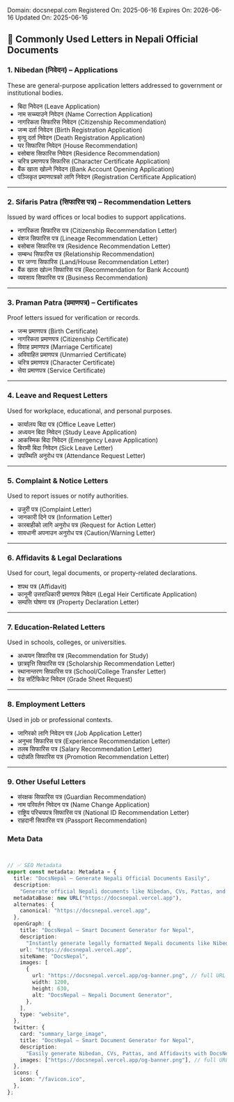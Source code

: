 Domain: docsnepal.com
Registered On: 2025-06-16
Expires On: 2026-06-16
Updated On: 2025-06-16


## 📝 **Commonly Used Letters in Nepali Official Documents**

### 1. **Nibedan (निवेदन) – Applications**

These are general-purpose application letters addressed to government or institutional bodies.

* बिदा निवेदन (Leave Application)
* नाम सच्च्याउने निवेदन (Name Correction Application)
* नागरिकता सिफारिस निवेदन (Citizenship Recommendation)
* जन्म दर्ता निवेदन (Birth Registration Application)
* मृत्यु दर्ता निवेदन (Death Registration Application)
* घर सिफारिस निवेदन (House Recommendation)
* बसोबास सिफारिस निवेदन (Residence Recommendation)
* चरित्र प्रमाणपत्र सिफारिस (Character Certificate Application)
* बैंक खाता खोल्ने निवेदन (Bank Account Opening Application)
* पञ्जिकृत प्रमाणपत्रको लागि निवेदन (Registration Certificate Application)

---

### 2. **Sifaris Patra (सिफारिस पत्र) – Recommendation Letters**

Issued by ward offices or local bodies to support applications.

* नागरिकता सिफारिस पत्र (Citizenship Recommendation Letter)
* बंशज सिफारिस पत्र (Lineage Recommendation Letter)
* बसोबास सिफारिस पत्र (Residence Recommendation Letter)
* सम्बन्ध सिफारिस पत्र (Relationship Recommendation)
* घर जग्गा सिफारिस (Land/House Recommendation Letter)
* बैंक खाता खोल्न सिफारिस पत्र (Recommendation for Bank Account)
* व्यवसाय सिफारिस पत्र (Business Recommendation)

---

### 3. **Praman Patra (प्रमाणपत्र) – Certificates**

Proof letters issued for verification or records.

* जन्म प्रमाणपत्र (Birth Certificate)
* नागरिकता प्रमाणपत्र (Citizenship Certificate)
* विवाह प्रमाणपत्र (Marriage Certificate)
* अविवाहित प्रमाणपत्र (Unmarried Certificate)
* चरित्र प्रमाणपत्र (Character Certificate)
* सेवा प्रमाणपत्र (Service Certificate)

---

### 4. **Leave and Request Letters**

Used for workplace, educational, and personal purposes.

* कार्यालय बिदा पत्र (Office Leave Letter)
* अध्ययन बिदा निवेदन (Study Leave Application)
* आकस्मिक बिदा निवेदन (Emergency Leave Application)
* बिरामी बिदा निवेदन (Sick Leave Letter)
* उपस्थिति अनुरोध पत्र (Attendance Request Letter)

---

### 5. **Complaint & Notice Letters**

Used to report issues or notify authorities.

* उजुरी पत्र (Complaint Letter)
* जानकारी दिने पत्र (Information Letter)
* कारबाहीको लागि अनुरोध पत्र (Request for Action Letter)
* सावधानी अपनाउन अनुरोध पत्र (Caution/Warning Letter)

---

### 6. **Affidavits & Legal Declarations**

Used for court, legal documents, or property-related declarations.

* शपथ पत्र (Affidavit)
* कानूनी उत्तराधिकारी प्रमाणपत्र निवेदन (Legal Heir Certificate Application)
* सम्पत्ति घोषणा पत्र (Property Declaration Letter)

---

### 7. **Education-Related Letters**

Used in schools, colleges, or universities.

* अध्ययन सिफारिस पत्र (Recommendation for Study)
* छात्रवृत्ति सिफारिस पत्र (Scholarship Recommendation Letter)
* स्थानान्तरण सिफारिस पत्र (School/College Transfer Letter)
* ग्रेड सर्टिफिकेट निवेदन (Grade Sheet Request)

---

### 8. **Employment Letters**

Used in job or professional contexts.

* जागिरको लागि निवेदन पत्र (Job Application Letter)
* अनुभव सिफारिस पत्र (Experience Recommendation Letter)
* तलब सिफारिस पत्र (Salary Recommendation Letter)
* पदोन्नति सिफारिस पत्र (Promotion Recommendation Letter)

---

### 9. **Other Useful Letters**

* संरक्षक सिफारिस पत्र (Guardian Recommendation)
* नाम परिवर्तन निवेदन पत्र (Name Change Application)
* राष्ट्रिय परिचयपत्र सिफारिस पत्र (National ID Recommendation Letter)
* राहदानी सिफारिस पत्र (Passport Recommendation)


### Meta Data

```ts


// ✅ SEO Metadata
export const metadata: Metadata = {
  title: "DocsNepal – Generate Nepali Official Documents Easily",
  description:
    "Generate official Nepali documents like Nibedan, CVs, Pattas, and Affidavits instantly. Fill smart forms and download ready-to-use documents in Nepali or English format. No login required.",
  metadataBase: new URL("https://docsnepal.vercel.app"),
  alternates: {
    canonical: "https://docsnepal.vercel.app",
  },
  openGraph: {
    title: "DocsNepal – Smart Document Generator for Nepal",
    description:
      "Instantly generate legally formatted Nepali documents like Nibedan, CVs, Pattas, and Affidavits. Smart, privacy-first, and no login required.",
    url: "https://docsnepal.vercel.app",
    siteName: "DocsNepal",
    images: [
      {
        url: "https://docsnepal.vercel.app/og-banner.png", // full URL recommended for OG
        width: 1200,
        height: 630,
        alt: "DocsNepal – Nepali Document Generator",
      },
    ],
    type: "website",
  },
  twitter: {
    card: "summary_large_image",
    title: "DocsNepal – Smart Document Generator for Nepal",
    description:
      "Easily generate Nibedan, CVs, Pattas, and Affidavits with DocsNepal. Smart forms, Nepali format, and one-click downloads.",
    images: ["https://docsnepal.vercel.app/og-banner.png"], // full URL preferred
  },
  icons: {
    icon: "/favicon.ico",
  },
};

```